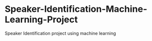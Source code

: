 # Speaker-Identification-Machine-Learning-Project
Speaker Identification project using machine learning
